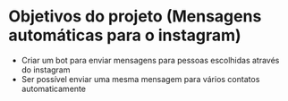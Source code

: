 <h1>Objetivos do projeto (Mensagens automáticas para o instagram)</h1>

- Criar um bot para enviar mensagens para pessoas escolhidas através do instagram
- Ser possível enviar uma mesma mensagem para vários contatos automaticamente
